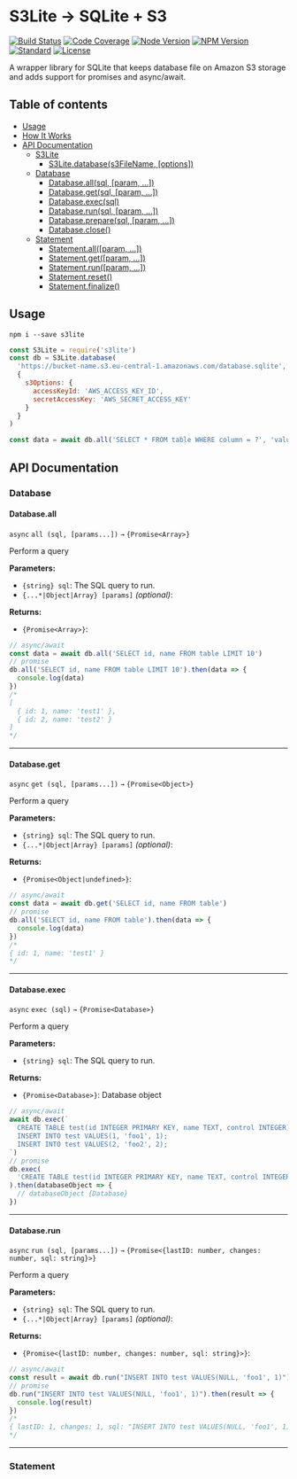 # S3Lite → SQLite + S3

[![Build Status](https://img.shields.io/travis/com/s3lite/s3lite)](https://travis-ci.com/s3lite/s3lite)
[![Code Coverage](https://img.shields.io/coveralls/github/s3lite/s3lite)](https://coveralls.io/github/s3lite/s3lite)
[![Node Version](https://img.shields.io/node/v/s3lite)](https://www.npmjs.com/package/s3lite)
[![NPM Version](https://img.shields.io/npm/v/s3lite)](https://www.npmjs.com/package/s3lite)
[![Standard](https://img.shields.io/badge/code_style-standard-brightgreen.svg)](https://standardjs.com)
[![License](https://img.shields.io/npm/l/s3lite)](https://github.com/s3lite/s3lite/blob/master/LICENSE)

A wrapper library for SQLite that keeps database file on Amazon S3 storage and adds support for promises and async/await.

## Table of contents

- [Usage](#usage)
- [How It Works](#how-it-works)
- [API Documentation](#api-documentation)
  - [S3Lite](#s3lite)
    - [S3Lite.database(s3FileName, [options])](#s3lite-database)
  - [Database](#database)
    - [Database.all(sql, [param, ...])](#database.all)
    - [Database.get(sql, [param, ...])](#database.get)
    - [Database.exec(sql)](#database.exec)
    - [Database.run(sql, [param, ...])](#database.run)
    - [Database.prepare(sql, [param, ...])](#database.prepare)
    - [Database.close()](#database.close)
  - [Statement](#statement)
    - [Statement.all([param, ...])](#statement.all)
    - [Statement.get([param, ...])](#statement.get)
    - [Statement.run([param, ...])](#statement.run)
    - [Statement.reset()](#statement.reset)
    - [Statement.finalize()](#statement.finalize)

## Usage

```
npm i --save s3lite
```

```javascript
const S3Lite = require('s3lite')
const db = S3Lite.database(
  'https://bucket-name.s3.eu-central-1.amazonaws.com/database.sqlite',
  {
    s3Options: {
      accessKeyId: 'AWS_ACCESS_KEY_ID',
      secretAccessKey: 'AWS_SECRET_ACCESS_KEY'
    }
  }
)

const data = await db.all('SELECT * FROM table WHERE column = ?', 'value')
```

## API Documentation

### Database

#### Database.all

`async` `all (sql, [params...])` `→` `{Promise<Array>}`

Perform a query

**Parameters:**

- `{string} sql`: The SQL query to run.
- `{...*|Object|Array} [params]` _(optional)_:

**Returns:**

- `{Promise<Array>}`:

```javascript
// async/await
const data = await db.all('SELECT id, name FROM table LIMIT 10')
// promise
db.all('SELECT id, name FROM table LIMIT 10').then(data => {
  console.log(data)
})
/*
[
  { id: 1, name: 'test1' },
  { id: 2, name: 'test2' }
]
*/
```

---

#### Database.get

`async` `get (sql, [params...])` `→` `{Promise<Object>}`

Perform a query

**Parameters:**

- `{string} sql`: The SQL query to run.
- `{...*|Object|Array} [params]` _(optional)_:

**Returns:**

- `{Promise<Object|undefined>}`:

```javascript
// async/await
const data = await db.get('SELECT id, name FROM table')
// promise
db.all('SELECT id, name FROM table').then(data => {
  console.log(data)
})
/*
{ id: 1, name: 'test1' }
*/
```

---

#### Database.exec

`async` `exec (sql)` `→` `{Promise<Database>}`

Perform a query

**Parameters:**

- `{string} sql`: The SQL query to run.

**Returns:**

- `{Promise<Database>}`: Database object

```javascript
// async/await
await db.exec(`
  CREATE TABLE test(id INTEGER PRIMARY KEY, name TEXT, control INTEGER);
  INSERT INTO test VALUES(1, 'foo1', 1);
  INSERT INTO test VALUES(2, 'foo2', 2);
`)
// promise
db.exec(
  'CREATE TABLE test(id INTEGER PRIMARY KEY, name TEXT, control INTEGER)'
).then(databaseObject => {
  // databaseObject {Database}
})
```

---

#### Database.run

`async` `run (sql, [params...])` `→` `{Promise<{lastID: number, changes: number, sql: string}>}`

Perform a query

**Parameters:**

- `{string} sql`: The SQL query to run.
- `{...*|Object|Array} [params]` _(optional)_:

**Returns:**

- `{Promise<{lastID: number, changes: number, sql: string}>}`:

```javascript
// async/await
const result = await db.run("INSERT INTO test VALUES(NULL, 'foo1', 1)")
// promise
db.run("INSERT INTO test VALUES(NULL, 'foo1', 1)").then(result => {
  console.log(result)
})
/*
{ lastID: 1, changes: 1, sql: "INSERT INTO test VALUES(NULL, 'foo1', 1)" }
*/
```

---

### Statement
